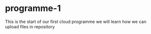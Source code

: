 # programme-1
This is the start of our first cloud programme
we will learn how we can upload files in repository
